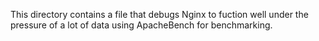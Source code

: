 This directory contains a file that debugs Nginx to fuction well under the pressure of a lot of data using ApacheBench for benchmarking.
